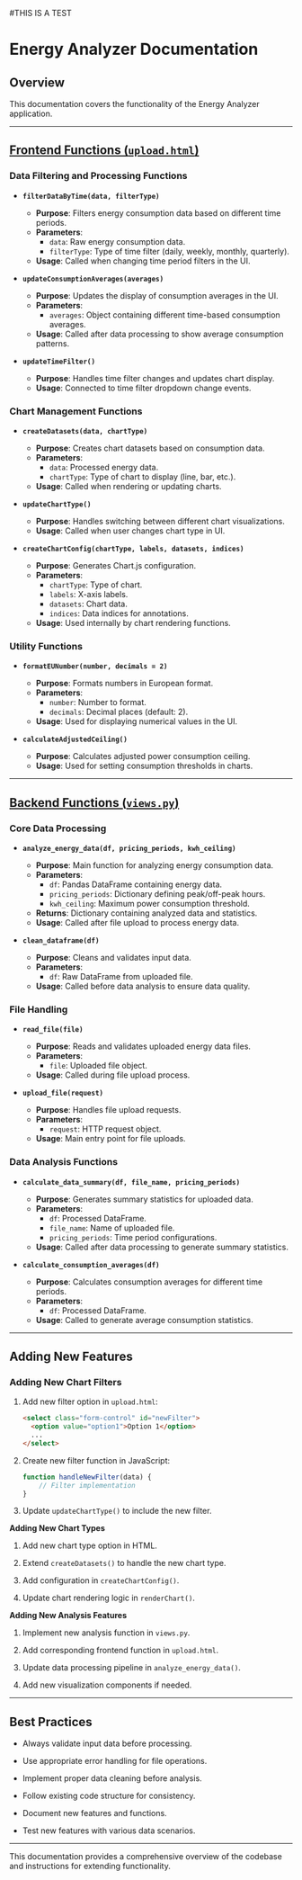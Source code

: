 #THIS IS A TEST

# Energy Analyzer Documentation

## Overview

This documentation covers the functionality of the Energy Analyzer application.

---

## [Frontend Functions (`upload.html`)](data_analize_app/templates/upload.html)

### **Data Filtering and Processing Functions**

- **`filterDataByTime(data, filterType)`**
  - **Purpose**: Filters energy consumption data based on different time periods.
  - **Parameters**:
    - `data`: Raw energy consumption data.
    - `filterType`: Type of time filter (daily, weekly, monthly, quarterly).
  - **Usage**: Called when changing time period filters in the UI.

- **`updateConsumptionAverages(averages)`**
  - **Purpose**: Updates the display of consumption averages in the UI.
  - **Parameters**:
    - `averages`: Object containing different time-based consumption averages.
  - **Usage**: Called after data processing to show average consumption patterns.

- **`updateTimeFilter()`**
  - **Purpose**: Handles time filter changes and updates chart display.
  - **Usage**: Connected to time filter dropdown change events.

### **Chart Management Functions**

- **`createDatasets(data, chartType)`**
  - **Purpose**: Creates chart datasets based on consumption data.
  - **Parameters**:
    - `data`: Processed energy data.
    - `chartType`: Type of chart to display (line, bar, etc.).
  - **Usage**: Called when rendering or updating charts.

- **`updateChartType()`**
  - **Purpose**: Handles switching between different chart visualizations.
  - **Usage**: Called when user changes chart type in UI.

- **`createChartConfig(chartType, labels, datasets, indices)`**
  - **Purpose**: Generates Chart.js configuration.
  - **Parameters**:
    - `chartType`: Type of chart.
    - `labels`: X-axis labels.
    - `datasets`: Chart data.
    - `indices`: Data indices for annotations.
  - **Usage**: Used internally by chart rendering functions.

### **Utility Functions**

- **`formatEUNumber(number, decimals = 2)`**
  - **Purpose**: Formats numbers in European format.
  - **Parameters**:
    - `number`: Number to format.
    - `decimals`: Decimal places (default: 2).
  - **Usage**: Used for displaying numerical values in the UI.

- **`calculateAdjustedCeiling()`**
  - **Purpose**: Calculates adjusted power consumption ceiling.
  - **Usage**: Used for setting consumption thresholds in charts.

---

## [Backend Functions (`views.py`)](data_analize_app/views.py)

### **Core Data Processing**

- **`analyze_energy_data(df, pricing_periods, kwh_ceiling)`**
  - **Purpose**: Main function for analyzing energy consumption data.
  - **Parameters**:
    - `df`: Pandas DataFrame containing energy data.
    - `pricing_periods`: Dictionary defining peak/off-peak hours.
    - `kwh_ceiling`: Maximum power consumption threshold.
  - **Returns**: Dictionary containing analyzed data and statistics.
  - **Usage**: Called after file upload to process energy data.

- **`clean_dataframe(df)`**
  - **Purpose**: Cleans and validates input data.
  - **Parameters**:
    - `df`: Raw DataFrame from uploaded file.
  - **Usage**: Called before data analysis to ensure data quality.

### **File Handling**

- **`read_file(file)`**
  - **Purpose**: Reads and validates uploaded energy data files.
  - **Parameters**:
    - `file`: Uploaded file object.
  - **Usage**: Called during file upload process.

- **`upload_file(request)`**
  - **Purpose**: Handles file upload requests.
  - **Parameters**:
    - `request`: HTTP request object.
  - **Usage**: Main entry point for file uploads.

### **Data Analysis Functions**

- **`calculate_data_summary(df, file_name, pricing_periods)`**
  - **Purpose**: Generates summary statistics for uploaded data.
  - **Parameters**:
    - `df`: Processed DataFrame.
    - `file_name`: Name of uploaded file.
    - `pricing_periods`: Time period configurations.
  - **Usage**: Called after data processing to generate summary statistics.

- **`calculate_consumption_averages(df)`**
  - **Purpose**: Calculates consumption averages for different time periods.
  - **Parameters**:
    - `df`: Processed DataFrame.
  - **Usage**: Called to generate average consumption statistics.

---

## Adding New Features

### **Adding New Chart Filters**

1. Add new filter option in `upload.html`:

   ```html
   <select class="form-control" id="newFilter">
     <option value="option1">Option 1</option>
     ...
   </select>
    ```

2. Create new filter function in JavaScript:

    ```javascript
    function handleNewFilter(data) {
        // Filter implementation
    }
    ```

3. Update `updateChartType()` to include the new filter.

**Adding New Chart Types**

1. Add new chart type option in HTML.

2. Extend `createDatasets()` to handle the new chart type.

3. Add configuration in `createChartConfig()`.

4. Update chart rendering logic in `renderChart()`.

**Adding New Analysis Features**  

1. Implement new analysis function in `views.py`.

2. Add corresponding frontend function in `upload.html`.

3. Update data processing pipeline in `analyze_energy_data()`.

4. Add new visualization components if needed.

---

## Best Practices

- Always validate input data before processing.

- Use appropriate error handling for file operations.

- Implement proper data cleaning before analysis.

- Follow existing code structure for consistency.

- Document new features and functions.

- Test new features with various data scenarios.

---

This documentation provides a comprehensive overview of the codebase and instructions for extending functionality.
